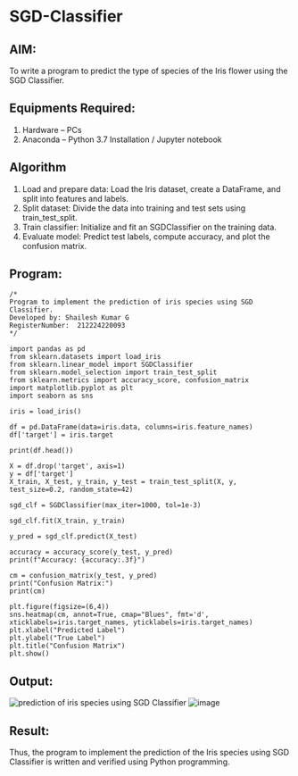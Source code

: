 # SGD-Classifier
## AIM:
To write a program to predict the type of species of the Iris flower using the SGD Classifier.

## Equipments Required:
1. Hardware – PCs
2. Anaconda – Python 3.7 Installation / Jupyter notebook

## Algorithm
1. Load and prepare data: Load the Iris dataset, create a DataFrame, and split into features and labels.
2. Split dataset: Divide the data into training and test sets using train_test_split.
3. Train classifier: Initialize and fit an SGDClassifier on the training data.
4. Evaluate model: Predict test labels, compute accuracy, and plot the confusion matrix.

## Program:
```
/*
Program to implement the prediction of iris species using SGD Classifier.
Developed by: Shailesh Kumar G
RegisterNumber:  212224220093
*/
```

```
import pandas as pd
from sklearn.datasets import load_iris
from sklearn.linear_model import SGDClassifier
from sklearn.model_selection import train_test_split
from sklearn.metrics import accuracy_score, confusion_matrix
import matplotlib.pyplot as plt
import seaborn as sns

iris = load_iris()

df = pd.DataFrame(data=iris.data, columns=iris.feature_names)
df['target'] = iris.target

print(df.head())

X = df.drop('target', axis=1)
y = df['target']
X_train, X_test, y_train, y_test = train_test_split(X, y, test_size=0.2, random_state=42)

sgd_clf = SGDClassifier(max_iter=1000, tol=1e-3)

sgd_clf.fit(X_train, y_train)

y_pred = sgd_clf.predict(X_test)

accuracy = accuracy_score(y_test, y_pred)
print(f"Accuracy: {accuracy:.3f}")

cm = confusion_matrix(y_test, y_pred)
print("Confusion Matrix:")
print(cm)

plt.figure(figsize=(6,4))
sns.heatmap(cm, annot=True, cmap="Blues", fmt='d', xticklabels=iris.target_names, yticklabels=iris.target_names)
plt.xlabel("Predicted Label")
plt.ylabel("True Label")
plt.title("Confusion Matrix")
plt.show()
```


## Output:
![prediction of iris species using SGD Classifier](sam.png)
![image](https://github.com/user-attachments/assets/d63e9857-5dbb-4ef1-a610-fa3813214125)


## Result:
Thus, the program to implement the prediction of the Iris species using SGD Classifier is written and verified using Python programming.

